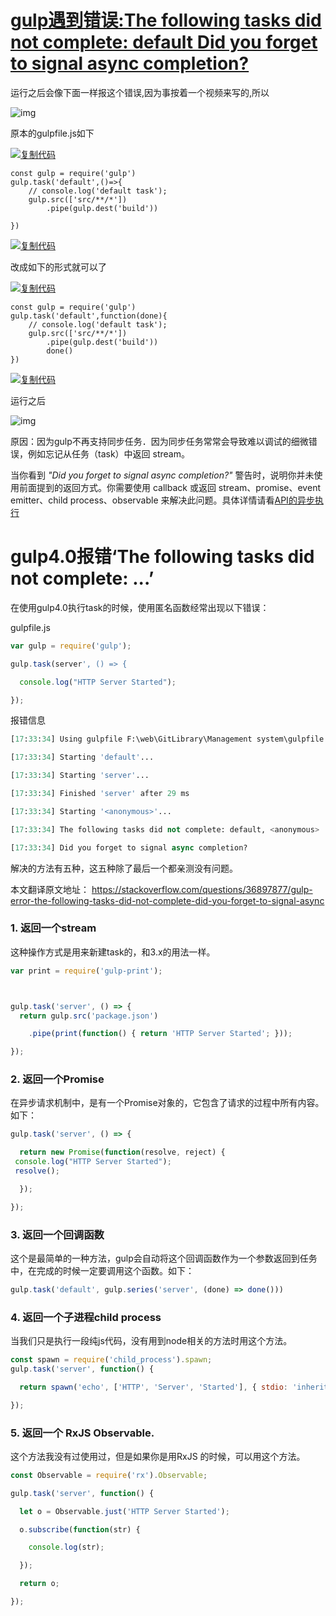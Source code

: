 # [gulp遇到错误:The following tasks did not complete: default Did you forget to signal async completion?](https://www.cnblogs.com/chorkiu/p/11435774.html)



运行之后会像下面一样报这个错误,因为事按着一个视频来写的,所以

![img](https://img2018.cnblogs.com/blog/1290097/201908/1290097-20190830163349951-861080877.png)

 

 原本的gulpfile.js如下

[![复制代码](https://common.cnblogs.com/images/copycode.gif)](javascript:void(0);)

```
const gulp = require('gulp')
gulp.task('default',()=>{
    // console.log('default task');
    gulp.src(['src/**/*'])
        .pipe(gulp.dest('build'))
   
})
```

[![复制代码](https://common.cnblogs.com/images/copycode.gif)](javascript:void(0);)

改成如下的形式就可以了

[![复制代码](https://common.cnblogs.com/images/copycode.gif)](javascript:void(0);)

```
const gulp = require('gulp')
gulp.task('default',function(done){
    // console.log('default task');
    gulp.src(['src/**/*'])
        .pipe(gulp.dest('build'))
        done()
})
```

[![复制代码](https://common.cnblogs.com/images/copycode.gif)](javascript:void(0);)

运行之后

![img](https://img2018.cnblogs.com/blog/1290097/201908/1290097-20190830163717201-992130713.png)

 

原因：因为gulp不再支持同步任务．因为同步任务常常会导致难以调试的细微错误，例如忘记从任务（task）中返回 stream。

当你看到 *"Did you forget to signal async completion?"* 警告时，说明你并未使用前面提到的返回方式。你需要使用 callback 或返回 stream、promise、event emitter、child process、observable 来解决此问题。具体详情请看[API的异步执行](https://www.gulpjs.com.cn/docs/getting-started/async-completion/)



















# gulp4.0报错‘The following tasks did not complete: ...’







在使用gulp4.0执行task的时候，使用匿名函数经常出现以下错误：

gulpfile.js



```javascript
var gulp = require('gulp');

gulp.task(server', () => {

  console.log("HTTP Server Started");

});
```

报错信息



```python
[17:33:34] Using gulpfile F:\web\GitLibrary\Management system\gulpfile.js

[17:33:34] Starting 'default'...

[17:33:34] Starting 'server'...

[17:33:34] Finished 'server' after 29 ms

[17:33:34] Starting '<anonymous>'...

[17:33:34] The following tasks did not complete: default, <anonymous>

[17:33:34] Did you forget to signal async completion?
```

解决的方法有五种，这五种除了最后一个都亲测没有问题。

本文翻译原文地址： https://stackoverflow.com/questions/36897877/gulp-error-the-following-tasks-did-not-complete-did-you-forget-to-signal-async



### 1. 返回一个stream

这种操作方式是用来新建task的，和3.x的用法一样。

```javascript
var print = require('gulp-print');



gulp.task('server', () => {
  return gulp.src('package.json')

    .pipe(print(function() { return 'HTTP Server Started'; }));

});
```

### 2. 返回一个Promise

在异步请求机制中，是有一个Promise对象的，它包含了请求的过程中所有内容。如下：

```javascript
gulp.task('server', () => { 

  return new Promise(function(resolve, reject) {
 console.log("HTTP Server Started");
 resolve();

  });

});
```

### 3. 返回一个回调函数

这个是最简单的一种方法，gulp会自动将这个回调函数作为一个参数返回到任务中，在完成的时候一定要调用这个函数。如下：

```javascript
gulp.task('default', gulp.series('server', (done) => done()))
```

### 4. 返回一个子进程child process

当我们只是执行一段纯js代码，没有用到node相关的方法时用这个方法。



```javascript
const spawn = require('child_process').spawn;
gulp.task('server', function() {

  return spawn('echo', ['HTTP', 'Server', 'Started'], { stdio: 'inherit' });

});
```

### 5. 返回一个 RxJS Observable.

这个方法我没有过使用过，但是如果你是用RxJS 的时候，可以用这个方法。



```javascript
const Observable = require('rx').Observable;

gulp.task('server', function() {

  let o = Observable.just('HTTP Server Started');

  o.subscribe(function(str) {

    console.log(str);

  });

  return o;

});
```